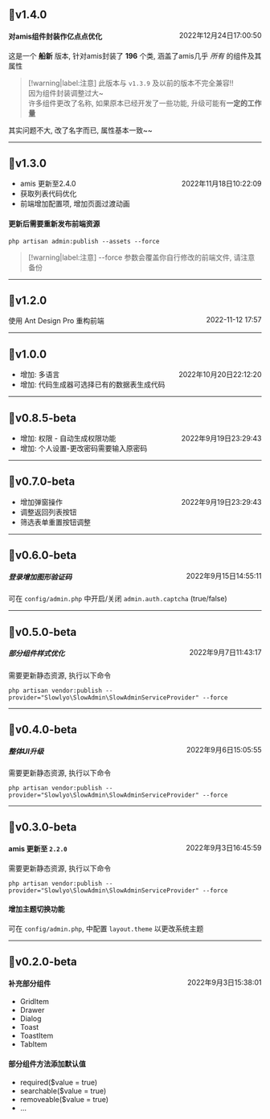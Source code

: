 ## 📌v1.4.0

<div style="float:right;"> 2022年12月24日17:00:50 </div>

#### 对amis组件封装作亿点点优化

这是一个 **船新** 版本, 针对amis封装了 **196** 个类, 涵盖了amis几乎 _所有_ 的组件及其属性

> [!warning|label:注意]
> 此版本与 `v1.3.9` 及以前的版本不完全兼容!! <br>
> 因为组件封装调整过大~ <br>
> 许多组件更改了名称, 如果原本已经开发了一些功能, 升级可能有**一定的工作量**

其实问题不大, 改了名字而已, 属性基本一致~~

---

## 📌v1.3.0

<div style="float:right;"> 2022年11月18日10:22:09</div>

- amis 更新至2.4.0
- 获取列表代码优化
- 前端增加配置项, 增加页面过渡动画

#### 更新后需要重新发布前端资源

```shell
php artisan admin:publish --assets --force
```

> [!warning|label:注意]
> --force 参数会覆盖你自行修改的前端文件, 请注意备份

---

## 📌v1.2.0

<div style="float:right;">2022-11-12 17:57</div>

使用 Ant Design Pro 重构前端

---

## 📌v1.0.0

<div style="float:right;">2022年10月20日22:12:20</div>

- 增加: 多语言
- 增加: 代码生成器可选择已有的数据表生成代码

---

## 📌v0.8.5-beta

<div style="float:right;">2022年9月19日23:29:43</div>

- 增加: 权限 - 自动生成权限功能
- 增加: 个人设置-更改密码需要输入原密码

---

## 📌v0.7.0-beta

<div style="float:right;">2022年9月19日23:29:43</div>

- 增加弹窗操作
- 调整返回列表按钮
- 筛选表单重置按钮调整

---

## 📌v0.6.0-beta

<div style="float:right;">2022年9月15日14:55:11</div>

##### 登录增加图形验证码

可在 `config/admin.php` 中开启/关闭 `admin.auth.captcha` (true/false)

---

## 📌v0.5.0-beta

<div style="float:right;">2022年9月7日11:43:17</div>

##### 部分组件样式优化

需要更新静态资源, 执行以下命令

```shell
php artisan vendor:publish --provider="Slowlyo\SlowAdmin\SlowAdminServiceProvider" --force
```

---

## 📌v0.4.0-beta

<div style="float:right;">2022年9月6日15:05:55</div>

##### 整体UI升级

需要更新静态资源, 执行以下命令

```shell
php artisan vendor:publish --provider="Slowlyo\SlowAdmin\SlowAdminServiceProvider" --force
```

---

## 📌v0.3.0-beta

<div style="float:right;">2022年9月3日16:45:59</div>

#### amis 更新至 `2.2.0`

需要更新静态资源, 执行以下命令

```shell
php artisan vendor:publish --provider="Slowlyo\SlowAdmin\SlowAdminServiceProvider" --force
```

#### 增加主题切换功能

可在 `config/admin.php`, 中配置 `layout.theme` 以更改系统主题

---

## 📌v0.2.0-beta

<div style="float:right;">2022年9月3日15:38:01</div>

#### 补充部分组件

- GridItem
- Drawer
- Dialog
- Toast
- ToastItem
- TabItem

#### 部分组件方法添加默认值

- required($value = true)
- searchable($value = true)
- removeable($value = true)
- ...
